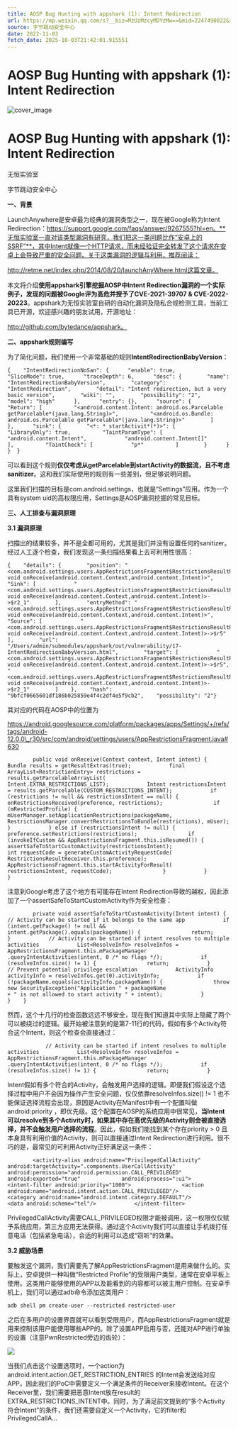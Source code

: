 ```yaml
---
title: AOSP Bug Hunting with appshark (1): Intent Redirection
url: https://mp.weixin.qq.com/s?__biz=MzUzMzcyMDYzMw==&mid=2247490022&idx=1&sn=ff82029f32315fbc2197c9464ea9db94&chksm=fa9ee2b0cde96ba68881ac603fab6ed7594f402632d745146030ad09cdac902bee3789186d64&scene=58&subscene=0#rd
source: 字节跳动安全中心
date: 2022-11-03
fetch_date: 2025-10-03T21:42:01.915551
---
```


# AOSP Bug Hunting with appshark (1): Intent Redirection

![cover_image](https://mmbiz.qpic.cn/sz_mmbiz_jpg/gAcolpf06WoNk0bQbKNRGAZ8RNWwACgdnq1ibAL0lufsN1AwW0opc4xo2Lp7Gnia3oQUr1z3657t1BBuIVIEQ9IA/0?wx_fmt=jpeg)

# AOSP Bug Hunting with appshark (1): Intent Redirection

无恒实验室

字节跳动安全中心

**一、背景**

LaunchAnywhere是安卓最为经典的漏洞类型之一，现在被Google称为Intent Redirection：https://support.google.com/faqs/answer/9267555?hl=en。**无恒实验室一直对该类型漏洞有研究，我们把这一类问题比作“安卓上的SSRF”**，其中Intent就像一个HTTP请求，而未经验证完全转发了这个请求在安卓上会导致严重的安全问题。关于这类漏洞的逻辑与利用，推荐阅读：

http://retme.net/index.php/2014/08/20/launchAnyWhere.html这篇文章。

本文将介绍**使用appshark引擎挖掘AOSP中Intent Redirection漏洞的一个实际例子，发现的问题被Google评为高危并授予了CVE-2021-39707 & CVE-2022-20223**。appshark为无恒实验室自研的自动化漏洞及隐私合规检测工具，当前工具已开源，欢迎感兴趣的朋友试用，开源地址：

http://github.com/bytedance/appshark。

**二、appshark规则编写**

为了简化问题，我们使用一个非常基础的规则**IntentRedirectionBabyVersion**：

```
{    "IntentRedirectionNoSan": {      "enable": true,      "SliceMode": true,      "traceDepth": 6,      "desc": {        "name": "IntentRedirectionBabyVersion",        "category": "IntentRedirection",        "detail": "Intent redirection, but a very basic version",        "wiki": "",        "possibility": "2",        "model": "high"      },      "entry": {},      "source": {        "Return": [          "<android.content.Intent: android.os.Parcelable getParcelable*(java.lang.String)>",          "<android.os.Bundle: android.os.Parcelable getParcelable*(java.lang.String)>"        ]      },      "sink": {        "<*: * startActivit*(*)>": {          "LibraryOnly": true,          "TaintParamType": [            "android.content.Intent",            "android.content.Intent[]"          ],          "TaintCheck": [            "p*"          ]        }      }    }  }
```

可以看到这个规则**仅仅考虑从getParcelable到startActivity的数据流，且不考虑sanitizer**。这和我们实际使用的规则有一些差别，但足够说明问题。

这里我们扫描的目标是com.android.settings，也就是“Settings”应用。作为一个具有system uid的高权限应用，Settings是AOSP漏洞挖掘的常见目标。

**三、人工排查与漏洞原理**

**3.1 漏洞原理**

扫描出的结果较多，并不是全都可用的，尤其是我们并没有设置任何的sanitizer。经过人工逐个检查，我们发现这一条扫描结果看上去可利用性很高：

```
{    "details": {        "position": "<com.android.settings.users.AppRestrictionsFragment$RestrictionsResultReceiver: void onReceive(android.content.Context,android.content.Intent)>",        "Sink": [            "<com.android.settings.users.AppRestrictionsFragment$RestrictionsResultReceiver: void onReceive(android.content.Context,android.content.Intent)>->$r2_1"        ],        "entryMethod": "<com.android.settings.users.AppRestrictionsFragment$RestrictionsResultReceiver: void onReceive(android.content.Context,android.content.Intent)>",        "Source": [            "<com.android.settings.users.AppRestrictionsFragment$RestrictionsResultReceiver: void onReceive(android.content.Context,android.content.Intent)>->$r5"        ],        "url": "/Users/admin/submodules/appshark/out/vulnerability/17-IntentRedirectionBabyVersion.html",        "target": [            "<com.android.settings.users.AppRestrictionsFragment$RestrictionsResultReceiver: void onReceive(android.content.Context,android.content.Intent)>->$r5",            "<com.android.settings.users.AppRestrictionsFragment$RestrictionsResultReceiver: void onReceive(android.content.Context,android.content.Intent)>->$r2_1"        ]    },    "hash": "9bfcf0665601df186b025859e4f4c2df4e5f9cb2",    "possibility": "2"}
```

其对应的代码在AOSP中的位置为

https://android.googlesource.com/platform/packages/apps/Settings/+/refs/tags/android-12.0.0\_r30/src/com/android/settings/users/AppRestrictionsFragment.java#630

```
        public void onReceive(Context context, Intent intent) {            Bundle results = getResultExtras(true);            final ArrayList<RestrictionEntry> restrictions = results.getParcelableArrayList(                    Intent.EXTRA_RESTRICTIONS_LIST);            Intent restrictionsIntent = results.getParcelable(CUSTOM_RESTRICTIONS_INTENT);            if (restrictions != null && restrictionsIntent == null) {                onRestrictionsReceived(preference, restrictions);                if (mRestrictedProfile) {                    mUserManager.setApplicationRestrictions(packageName,                            RestrictionsManager.convertRestrictionsToBundle(restrictions), mUser);                }            } else if (restrictionsIntent != null) {                preference.setRestrictions(restrictions);                if (invokeIfCustom && AppRestrictionsFragment.this.isResumed()) {                    assertSafeToStartCustomActivity(restrictionsIntent);                    int requestCode = generateCustomActivityRequestCode(                            RestrictionsResultReceiver.this.preference);                    AppRestrictionsFragment.this.startActivityForResult(                            restrictionsIntent, requestCode);                }            }        }
```

注意到Google考虑了这个地方有可能存在Intent Redirection导致的越权，因此添加了一个assertSafeToStartCustomActivity作为安全检查：

```
        private void assertSafeToStartCustomActivity(Intent intent) {            // Activity can be started if it belongs to the same app            if (intent.getPackage() != null && intent.getPackage().equals(packageName)) {                return;            }            // Activity can be started if intent resolves to multiple activities            List<ResolveInfo> resolveInfos = AppRestrictionsFragment.this.mPackageManager                    .queryIntentActivities(intent, 0 /* no flags */);            if (resolveInfos.size() != 1) {                return;            }            // Prevent potential privilege escalation            ActivityInfo activityInfo = resolveInfos.get(0).activityInfo;            if (!packageName.equals(activityInfo.packageName)) {                throw new SecurityException("Application " + packageName                        + " is not allowed to start activity " + intent);            }        }    }
```

然而，这个十几行的检查函数远远不够安全，现在我们知道其中实际上隐藏了两个可以被绕过的逻辑。最开始被注意到的是第7-11行的代码，假如有多个Activity符合这个Intent，则这个检查会直接通过：

```
            // Activity can be started if intent resolves to multiple activities            List<ResolveInfo> resolveInfos = AppRestrictionsFragment.this.mPackageManager                    .queryIntentActivities(intent, 0 /* no flags */);            if (resolveInfos.size() != 1) {                return;            }
```

Intent假如有多个符合的Activity，会触发用户选择的逻辑。即便我们假设这个选择过程中用户不会因为操作产生安全问题，仅仅依靠resolveInfos.size() != 1 也不能保证选择流程会出现，原因是Activity在Manifest中有一个配置叫做android:priority ，即优先级。这个配置在AOSP的系统应用中很常见，**当Intent可以resolve到多个Activity时，如果其中存在高优先级的Activity则会被直接选择，并不会触发用户选择的流程**。因此，假如我们能找到某个存在priority > 0 且本身具有利用价值的Activity，则可以直接通过Intent Redirection进行利用。很不巧的是，最常见的可利用Activity正好满足这一条件：

```
        <activity-alias android:name="PrivilegedCallActivity"             android:targetActivity=".components.UserCallActivity"             android:permission="android.permission.CALL_PRIVILEGED"             android:exported="true"             android:process=":ui">            <intent-filter android:priority="1000">                <action android:name="android.intent.action.CALL_PRIVILEGED"/>                <category android:name="android.intent.category.DEFAULT"/>                <data android:scheme="tel"/>            </intent-filter>
```

PrivilegedCallActivity需要CALL\_PRIVILEGED权限才能被调用，这一权限仅仅赋予系统应用，第三方应用无法获得。通过这个Activity我们可以直接让手机拨打任意电话（包括紧急电话），合适的利用可以造成“窃听”的效果。

**3.2 威胁场景**

要触发这个漏洞，我们需要先了解AppRestrictionsFragment是用来做什么的。实际上，安卓提供一种叫做“Restricted Profile”的受限用户类型，通常在安卓平板上使用。这类用户能够使用的APP以及能看到的内容都可以被主用户控制。在安卓手机上，我们可以通过adb命令添加这类用户：

```
adb shell pm create-user --restricted restricted-user
```

之后在多用户的设置界面就可以看到受限用户，而AppRestrictionsFragment就是用来控制该用户能使用哪些APP的。除了设置APP启用与否，还能对APP进行单独的设置（注意PwnRestricted旁边的齿轮）：

![](https://mmbiz.qpic.cn/sz_mmbiz_png/gAcolpf06WoNk0bQbKNRGAZ8RNWwACgdarJ8A6IhdSpdo6NteMia89ArIyAjIpBk7C4biaibOSZWcOBawa91JhC0w/640?wx_fmt=png)

当我们点击这个设置选项时，一个action为android.intent.action.GET\_RESTRICTION\_ENTRIES 的Intent会发送给对应APP，因此我们的PoC中需要定义一个满足条件的Receiver来接收Intent。在这个Receiver里，我们需要把恶意Intent放在result的EXTRA\_RESTRICTIONS\_INTENT中。同时，为了满足前文提到的“多个Activity符合Intent”的条件，我们还需要自定义一个Activity，它的filter和PrivilegedCallA...
